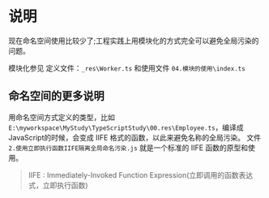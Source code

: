 # 说明

现在命名空间使用比较少了;工程实践上用模块化的方式完全可以避免全局污染的问题。

模块化参见 定义文件：`_res\Worker.ts` 和使用文件 `04.模块的使用\index.ts`

## 命名空间的更多说明

用命名空间方式定义的类型，比如 `E:\myworkspace\MyStudy\TypeScriptStudy\00.res\Employee.ts`，编译成 JavaScript的时候，会变成 IIFE 格式的函数，以此来避免名称的全局污染。
文件 `2.使用立即执行函数IIFE隔离全局命名污染.js` 就是一个标准的 IIFE 函数的原型和使用。

> IIFE : Immediately-Invoked Function Expression(立即调用的函数表达式，立即执行函数)
